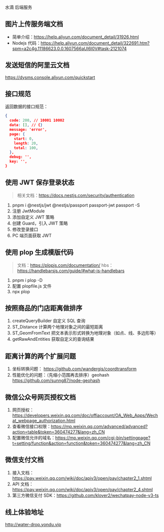 水滴 后端服务

## 图片上传服务端文档
- 简单介绍：https://help.aliyun.com/document_detail/31926.html
- Nodejs 代码：https://help.aliyun.com/document_detail/322691.htm?spm=a2c4g.11186623.0.0.1607566aUI6l0V#task-2121074

## 发送短信的阿里云文档
https://dysms.console.aliyun.com/quickstart

## 接口规范
返回数据的接口规范：

```json
{
  code: 200, // 10001 10002
  data: [], // {}
  message: 'error',
  page: {
    start: 0,
    length: 20,
    total: 100,
  },
  debug: '',
  key: '',
}
```
## 使用 JWT 保存登录状态
> 相关文档：https://docs.nestjs.com/security/authentication
1. pnpm i @nestjs/jwt @nestjs/passport passport-jwt passport -S
2. 注册 JwtModule
3. 添加自定义 JWT 策略
4. 创建 Guard，引入 JWT 策略
5. 修改登录接口
6. PC 端页面获取 JWT

## 使用 plop 生成模版代码
> 文档：https://plopjs.com/documentation/
> hbs：https://handlebarsjs.com/guide/#what-is-handlebars
1. pnpm i plop -D
2. 配置 plopfile.js 文件
3. npx plop

## 按照商品的门店距离做排序
1. createQueryBuilder 自定义 SQL 查询
2. ST_Distance 计算两个地理对象之间的最短距离
3. ST_GeomFromText 把文本表示形式转换为地理对象（如点、线、多边形等）
4. getRawAndEntities 获取自定义的查询结果

## 距离计算的两个扩展问题
1. 坐标转换问题： https://github.com/wandergis/coordtransform
2. 性能优化的问题：（先缩小范围再去排序）geohash https://github.com/sunng87/node-geohash

## 微信公众号网页授权文档
1. 网页授权：https://developers.weixin.qq.com/doc/offiaccount/OA_Web_Apps/Wechat_webpage_authorization.html
2. 查看微信接口权限：https://mp.weixin.qq.com/advanced/advanced?action=table&token=360474277&lang=zh_CN
3. 配置微信允许的域名：https://mp.weixin.qq.com/cgi-bin/settingpage?t=setting/function&action=function&token=360474277&lang=zh_CN

## 微信支付文档
1. 接入文档：https://pay.weixin.qq.com/wiki/doc/apiv3/open/pay/chapter2_1.shtml
2. API 文档： https://pay.weixin.qq.com/wiki/doc/apiv3/open/pay/chapter2_4.shtml
3. 第三方微信支付 SDK：https://github.com/klover2/wechatpay-node-v3-ts

## 线上体验地址
http://water-drop.yondu.vip